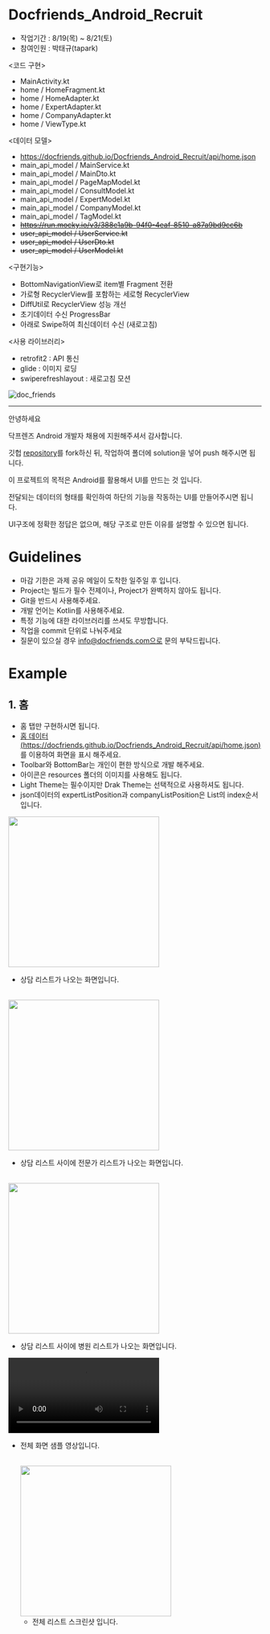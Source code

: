 # Docfriends_Android_Recruit

- 작업기간 : 8/19(목) ~ 8/21(토)
- 참여인원 : 박태규(tapark)

<코드 구현>
- MainActivity.kt
- home / HomeFragment.kt
- home / HomeAdapter.kt
- home / ExpertAdapter.kt
- home / CompanyAdapter.kt
- home / ViewType.kt

<데이터 모델>
- https://docfriends.github.io/Docfriends_Android_Recruit/api/home.json
- main_api_model / MainService.kt
- main_api_model / MainDto.kt
- main_api_model / PageMapModel.kt
- main_api_model / ConsultModel.kt
- main_api_model / ExpertModel.kt
- main_api_model / CompanyModel.kt
- main_api_model / TagModel.kt
- ~~https://run.mocky.io/v3/388e1a9b-94f0-4eaf-8510-a87a9bd9cc6b~~
- ~~user_api_model / UserService.kt~~
- ~~user_api_model / UserDto.kt~~
- ~~user_api_model / UserModel.kt~~


<구현기능>
- BottomNavigationView로 item별 Fragment 전환
- 가로형 RecyclerView를 포함하는 세로형 RecyclerView
- DiffUtil로 RecyclerView 성능 개선
- 초기데이터 수신 ProgressBar
- 아래로 Swipe하여 최신데이터 수신 (새로고침)

<사용 라이브러리>
 - retrofit2 : API 통신
 - glide : 이미지 로딩
 - swiperefreshlayout : 새로고침 모션

![doc_friends](https://user-images.githubusercontent.com/67908647/130615394-41bac1b6-e0a6-466c-b6e5-7abc6e6a0024.png)


-----------------------------------------------------

안녕하세요

닥프렌즈 Android 개발자 채용에 지원해주셔서 감사합니다.

깃헙 [repository](https://github.com/Docfriends/Docfriends_Android_Recruit)를 fork하신 뒤, 작업하여 폴더에 solution을 넣어 push 해주시면 됩니다.

이 프로젝트의 목적은 Android를 활용해서 UI를 만드는 것 입니다.

전달되는 데이터의 형태를 확인하여 하단의 기능을 작동하는 UI를 만들어주시면 됩니다.

UI구조에 정확한 정답은 없으며, 해당 구조로 만든 이유를 설명할 수 있으면 됩니다.

# Guidelines

* 마감 기한은 과제 공유 메일이 도착한 일주일 후 입니다.
* Project는 빌드가 필수 전제이나, Project가 완벽하지 않아도 됩니다.
* Git을 반드시 사용해주세요.
* 개발 언어는 Kotlin를 사용해주세요.
* 특정 기능에 대한 라이브러리를 쓰셔도 무방합니다.
* 작업을 commit 단위로 나눠주세요
* 질문이 있으실 경우 info@docfriends.com으로 문의 부탁드립니다.

# Example

## 1. 홈

* 홈 탭만 구현하시면 됩니다.
* [홈 데이터(https://docfriends.github.io/Docfriends_Android_Recruit/api/home.json)](https://docfriends.github.io/Docfriends_Android_Recruit/api/home.json) 를 이용하여 화면을 표시 해주세요.
* Toolbar와 BottomBar는 개인이 편한 방식으로 개발 해주세요.
* 아이콘은 resources 폴더의 이미지를 사용해도 됩니다.
* Light Theme는 필수이지만 Drak Theme는 선택적으로 사용하셔도 됩니다.
* json데이터의 expertListPosition과 companyListPosition은 List의 index순서입니다.

<img src="example/home1.jpg" width="300">

* 상담 리스트가 나오는 화면입니다.

<br/>

<img src="example/home1.jpg" width="300">

* 상담 리스트 사이에 전문가 리스트가 나오는 화면입니다.

<br/>

<img src="example/home2.jpg" width="300">

* 상담 리스트 사이에 병원 리스트가 나오는 화면입니다.

<video controls autoplay width="300">
    <source src="example/sample.mp4" type="video/mp4"/>
</video>

* 전체 화면 샘플 영상입니다.

  <br/>

  <img src="example/home_full.jpg" width="300">

  * 전체 리스트 스크린샷 입니다.

